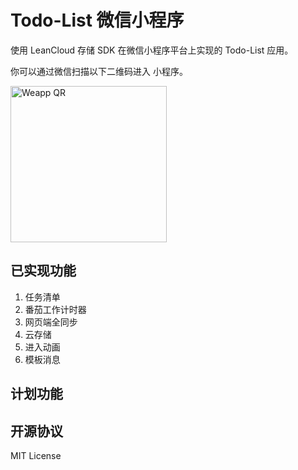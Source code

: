 # Todo-List 微信小程序


使用 LeanCloud 存储 SDK 在微信小程序平台上实现的 Todo-List 应用。


你可以通过微信扫描以下二维码进入 小程序。

<img src="![](https://photos-picgo.oss-cn-beijing.aliyuncs.com/img/logo.jpg)" alt="Weapp QR" width="250">

## 已实现功能
1. 任务清单
2. 番茄工作计时器
3. 网页端全同步
4. 云存储
5. 进入动画
6. 模板消息
## 计划功能


## 开源协议
MIT License

